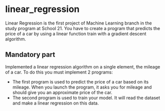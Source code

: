 # linear_regression

Linear Regression is the first project of Machine Learning branch in the study program at School 21. You have to create a program that predicts the price of a car by using a linear function train with a gradient descent algorithm.

## Mandatory part
Implemented a linear regression algorithm on a single element, the mileage of a car. To do this you must implement 2 programs:
* The first program is used to predict the price of a car based on its mileage. When you launch the program, it asks you for mileage and should give you an approximate price of the car.
* The second program is used to train your model. It will read the dataset and make a linear regression on this data.
